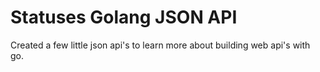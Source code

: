 # Statuses Golang JSON API
Created a few little json api's to learn more about building web api's with go.
